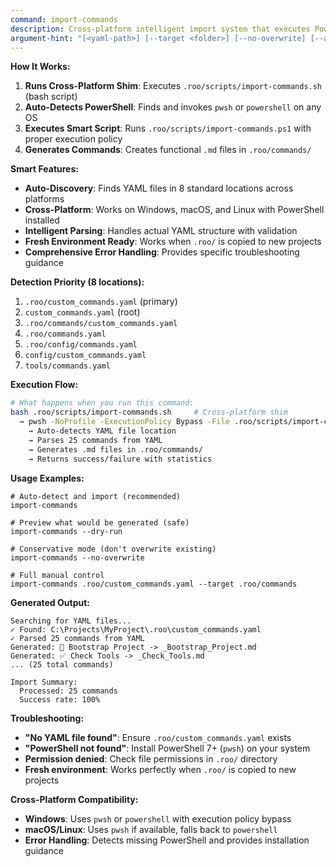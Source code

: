 ```yaml
---
command: import-commands
description: Cross-platform intelligent import system that executes PowerShell script to generate functional Roo slash commands
argument-hint: "[<yaml-path>] [--target <folder>] [--no-overwrite] [--auto] [--dry-run]"
---
```


**How It Works:**
1. **Runs Cross-Platform Shim**: Executes `.roo/scripts/import-commands.sh` (bash script)
2. **Auto-Detects PowerShell**: Finds and invokes `pwsh` or `powershell` on any OS
3. **Executes Smart Script**: Runs `.roo/scripts/import-commands.ps1` with proper execution policy
4. **Generates Commands**: Creates functional `.md` files in `.roo/commands/`

**Smart Features:**
- **Auto-Discovery**: Finds YAML files in 8 standard locations across platforms
- **Cross-Platform**: Works on Windows, macOS, and Linux with PowerShell installed
- **Intelligent Parsing**: Handles actual YAML structure with validation
- **Fresh Environment Ready**: Works when `.roo/` is copied to new projects
- **Comprehensive Error Handling**: Provides specific troubleshooting guidance

**Detection Priority (8 locations):**
1. `.roo/custom_commands.yaml` (primary)
2. `custom_commands.yaml` (root)
3. `.roo/commands/custom_commands.yaml`
4. `.roo/commands.yaml`
5. `.roo/config/commands.yaml`
6. `config/custom_commands.yaml`
7. `tools/commands.yaml`

**Execution Flow:**
```bash
# What happens when you run this command:
bash .roo/scripts/import-commands.sh     # Cross-platform shim
  → pwsh -NoProfile -ExecutionPolicy Bypass -File .roo/scripts/import-commands.ps1
    → Auto-detects YAML file location
    → Parses 25 commands from YAML
    → Generates .md files in .roo/commands/
    → Returns success/failure with statistics
```

**Usage Examples:**
```roo
# Auto-detect and import (recommended)
import-commands

# Preview what would be generated (safe)
import-commands --dry-run

# Conservative mode (don't overwrite existing)
import-commands --no-overwrite

# Full manual control
import-commands .roo/custom_commands.yaml --target .roo/commands
```

**Generated Output:**
```
Searching for YAML files...
✓ Found: C:\Projects\MyProject\.roo\custom_commands.yaml
✓ Parsed 25 commands from YAML
Generated: 🚀 Bootstrap Project -> _Bootstrap_Project.md
Generated: ✅ Check Tools -> _Check_Tools.md
... (25 total commands)

Import Summary:
  Processed: 25 commands
  Success rate: 100%
```

**Troubleshooting:**
- **"No YAML file found"**: Ensure `.roo/custom_commands.yaml` exists
- **"PowerShell not found"**: Install PowerShell 7+ (`pwsh`) on your system
- **Permission denied**: Check file permissions in `.roo/` directory
- **Fresh environment**: Works perfectly when `.roo/` is copied to new projects

**Cross-Platform Compatibility:**
- **Windows**: Uses `pwsh` or `powershell` with execution policy bypass
- **macOS/Linux**: Uses `pwsh` if available, falls back to `powershell`
- **Error Handling**: Detects missing PowerShell and provides installation guidance

